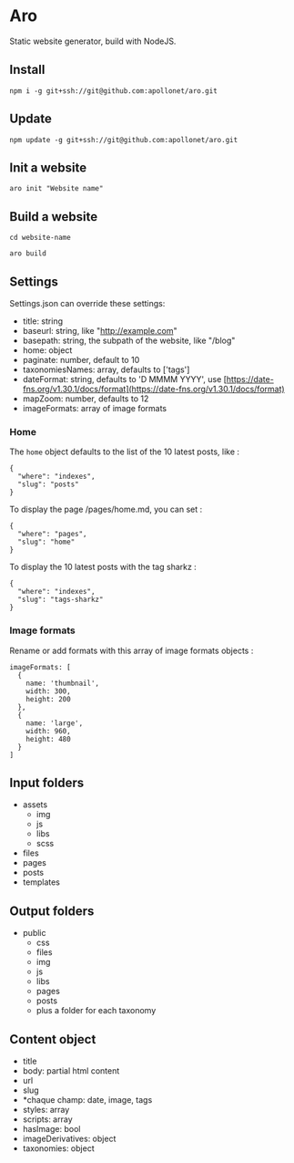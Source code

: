 # Aro

Static website generator, build with NodeJS.

## Install

`npm i -g git+ssh://git@github.com:apollonet/aro.git`

## Update

`npm update -g git+ssh://git@github.com:apollonet/aro.git`

## Init a website

`aro init "Website name"`

## Build a website

`cd website-name`

`aro build`

## Settings

Settings.json can override these settings:

- title: string
- baseurl: string, like "http://example.com"
- basepath: string, the subpath of the website, like "/blog"
- home: object
- paginate: number, default to 10
- taxonomiesNames: array, defaults to ['tags']
- dateFormat: string, defaults to 'D MMMM YYYY', use [https://date-fns.org/v1.30.1/docs/format](https://date-fns.org/v1.30.1/docs/format)
- mapZoom: number, defaults to 12
- imageFormats: array of image formats

### Home

The `home` object defaults to the list of the 10 latest posts, like :

```
{
  "where": "indexes",
  "slug": "posts"
}
```

To display the page /pages/home.md, you can set :

```
{
  "where": "pages",
  "slug": "home"
}
```

To display the 10 latest posts with the tag sharkz :

```
{
  "where": "indexes",
  "slug": "tags-sharkz"
}
```

### Image formats

Rename or add formats with this array of image formats objects :

```
imageFormats: [
  {
    name: 'thumbnail',
    width: 300,
    height: 200
  },
  {
    name: 'large',
    width: 960,
    height: 480
  }
]
```

## Input folders

- assets
  - img
  - js
  - libs
  - scss
- files
- pages
- posts
- templates

## Output folders

- public
  - css
  - files
  - img
  - js
  - libs
  - pages
  - posts
  - plus a folder for each taxonomy

## Content object

- title
- body: partial html content
- url
- slug
- *chaque champ: date, image, tags
- styles: array
- scripts: array
- hasImage: bool
- imageDerivatives: object
- taxonomies: object